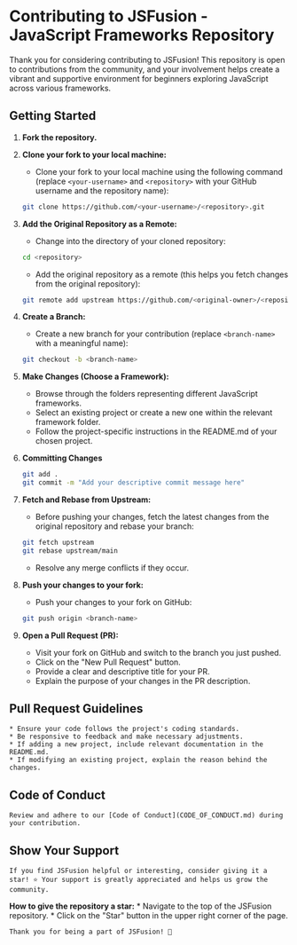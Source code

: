 # Contributing to JSFusion - JavaScript Frameworks Repository

Thank you for considering contributing to JSFusion! This repository is open to contributions from the community, and your involvement helps create a vibrant and supportive environment for beginners exploring JavaScript across various frameworks.

## Getting Started

1. **Fork the repository.**
2. **Clone your fork to your local machine:**
    * Clone your fork to your local machine using the following command (replace `<your-username>` and `<repository>`
      with your GitHub username and the repository name):

    ```bash
    git clone https://github.com/<your-username>/<repository>.git
    ```

3. **Add the Original Repository as a Remote:**
    * Change into the directory of your cloned repository:

     ```bash
    cd <repository>
    ```

    * Add the original repository as a remote (this helps you fetch changes from the original repository):

    ```bash
    git remote add upstream https://github.com/<original-owner>/<repository>.git
    ```

4. **Create a Branch:**
    * Create a new branch for your contribution (replace `<branch-name>` with a meaningful name):

    ```bash
    git checkout -b <branch-name>
    ```

5. **Make Changes (Choose a Framework):**
    * Browse through the folders representing different JavaScript frameworks.
    * Select an existing project or create a new one within the relevant framework folder.
    * Follow the project-specific instructions in the README.md of your chosen project.
6. **Committing Changes**

    ```bash
    git add .
    git commit -m "Add your descriptive commit message here"
    ```

7. **Fetch and Rebase from Upstream:**
    * Before pushing your changes, fetch the latest changes from the original repository and rebase your branch:

    ```bash
    git fetch upstream
    git rebase upstream/main
    ```

    * Resolve any merge conflicts if they occur.
8. **Push your changes to your fork:**
    * Push your changes to your fork on GitHub:
    
    ```bash
    git push origin <branch-name>
    ```

9. **Open a Pull Request (PR):**
    * Visit your fork on GitHub and switch to the branch you just pushed.
    * Click on the "New Pull Request" button.
    * Provide a clear and descriptive title for your PR.
    * Explain the purpose of your changes in the PR description.

## Pull Request Guidelines

    * Ensure your code follows the project's coding standards.
    * Be responsive to feedback and make necessary adjustments.
    * If adding a new project, include relevant documentation in the README.md.
    * If modifying an existing project, explain the reason behind the changes.

## Code of Conduct

    Review and adhere to our [Code of Conduct](CODE_OF_CONDUCT.md) during your contribution.

## Show Your Support

    If you find JSFusion helpful or interesting, consider giving it a star! ⭐ Your support is greatly appreciated and helps us grow the community.

**How to give the repository a star:**
    * Navigate to the top of the JSFusion repository.
    * Click on the "Star" button in the upper right corner of the page.

    Thank you for being a part of JSFusion! 🚀
